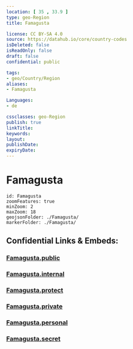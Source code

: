 ```yaml
---
location: [ 35 , 33.9 ] 
type: geo-Region
title: Famagusta

license: CC BY-SA 4.0
source: https://datahub.io/core/country-codes
isDeleted: false
isReadOnly: false
draft: false
confidential: public

tags:
- geo/Country/Region
aliases:
- Famagusta

Languages:
- de

cssclasses: geo-Region
publish: true
linkTitle: 
keywords: 
layout: 
publishDate: 
expiryDate: 
---
```


# Famagusta

```leaflet
id: Famagusta
zoomFeatures: true 
minZoom: 2 
maxZoom: 18
geojsonFolder: ./Famagusta/
markerFolder: ./Famagusta/
```


## Confidential Links & Embeds: 

### [Famagusta.public](/_public/\Earth\Continent\Europe\Europe~South\Cyprus\districts~CyprusFamagusta.public.md) 

### [Famagusta.internal](/_internal/\Earth\Continent\Europe\Europe~South\Cyprus\districts~CyprusFamagusta.internal.md) 

### [Famagusta.protect](/_protect/\Earth\Continent\Europe\Europe~South\Cyprus\districts~CyprusFamagusta.protect.md) 

### [Famagusta.private](/_private/\Earth\Continent\Europe\Europe~South\Cyprus\districts~CyprusFamagusta.private.md) 

### [Famagusta.personal](/_personal/\Earth\Continent\Europe\Europe~South\Cyprus\districts~CyprusFamagusta.personal.md) 

### [Famagusta.secret](/_secret/\Earth\Continent\Europe\Europe~South\Cyprus\districts~CyprusFamagusta.secret.md)

